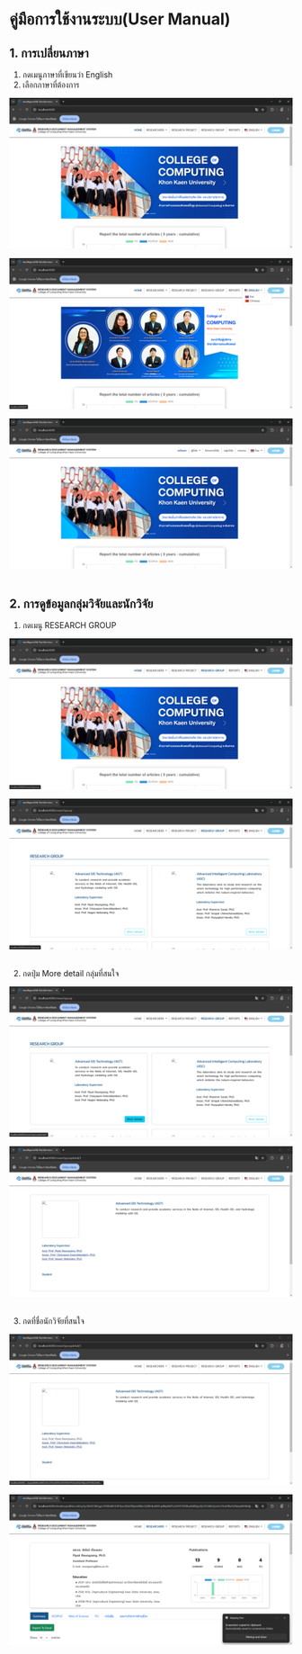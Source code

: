 # คู่มือการใช้งานระบบ(User Manual)

## 1. การเปลี่ยนภาษา 
1. กดเมนูภาษาที่เขียนว่า English
2. เลือกภาษาที่ต้องการ

![alt text](Manual_Pic/home.png)

![alt text](Manual_Pic/home_drop_lang.png)

![alt text](Manual_Pic/changed_lang.png)
<br>
<br>

## 2. การดูข้อมูลกลุ่มวิจัยและนักวิจัย
1. กดเมนู RESEARCH GROUP

![alt text](Manual_Pic/hover_research_group.png)

![alt text](Manual_Pic/research_group_page.png)
<br>
<br>

2. กดปุ่ม More detail กลุ่มที่สนใจ

![alt text](Manual_Pic/hover_more_detail.png)

![alt text](Manual_Pic/group_detail.png)
<br>
<br>

3. กดที่ชื่อนักวิจัยที่สนใจ

![alt text](Manual_Pic/hover_researcher.png)

![alt text](Manual_Pic/researcher_info_from_g.png)
